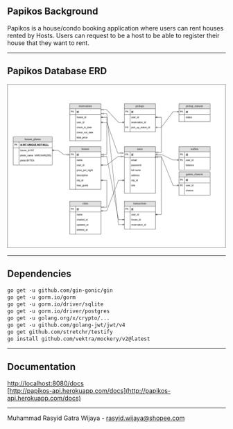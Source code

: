 ## Papikos Background

Papikos is a house/condo booking application where users can rent houses rented by Hosts.
Users can request to be a host to be able to register their house that they want to rent.

---

## Papikos Database ERD

<div align="center">
<img src="images/papikos_database_erd.jpg" alt="ERD of Papikos Database">
</div>

---

## Dependencies

~~~
go get -u github.com/gin-gonic/gin
go get -u gorm.io/gorm
go get -u gorm.io/driver/sqlite
go get -u gorm.io/driver/postgres
go get -u golang.org/x/crypto/...
go get -u github.com/golang-jwt/jwt/v4
go get github.com/stretchr/testify
go install github.com/vektra/mockery/v2@latest
~~~

---

## Documentation

[http://localhost:8080/docs](http://localhost:8080/docs) <br>
[http://papikos-api.herokuapp.com/docs](http://papikos-api.herokuapp.com/docs)

---

Muhammad Rasyid Gatra Wijaya - rasyid.wijaya@shopee.com
